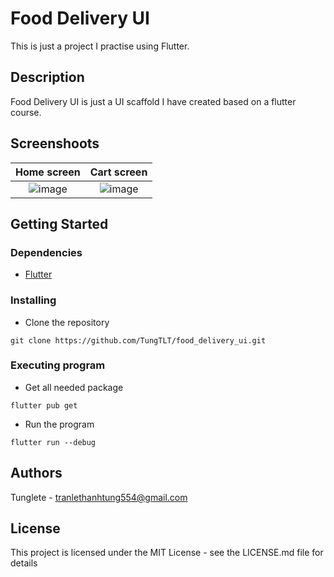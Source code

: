 # Food Delivery UI

This is just a project I practise using Flutter.

## Description

Food Delivery UI is just a UI scaffold I have created based on a flutter course.

## Screenshoots
Home screen             |  Cart screen
:-------------------------:|:-------------------------:
![image](https://user-images.githubusercontent.com/71116300/131513119-1fb42ef1-39ba-4bfa-aad4-bd9e25c1eb42.png)  |  ![image](https://user-images.githubusercontent.com/71116300/131513181-3e5080bd-78b7-46fc-b9ed-d1c285e7478c.png)

## Getting Started

### Dependencies

* [Flutter](https://flutter.dev/)

### Installing

* Clone the repository
```
git clone https://github.com/TungTLT/food_delivery_ui.git
```

### Executing program

* Get all needed package
```
flutter pub get
```
* Run the program
```
flutter run --debug
```

## Authors

Tunglete - tranlethanhtung554@gmail.com


## License

This project is licensed under the MIT License - see the LICENSE.md file for details

